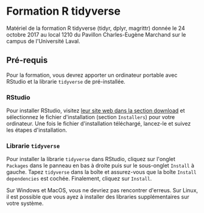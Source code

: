 # Formation R tidyverse

Matériel de la formation R tidyverse (tidyr, dplyr, magrittr) donnée le 24
octobre 2017 au local 1210 du Pavillon Charles-Eugène Marchand sur le campus de
l'Université Laval.

## Pré-requis

Pour la formation, vous devrez apporter un ordinateur portable avec RStudio et
la librarie `tidyverse` de pré-installée.

### RStudio

Pour installer RStudio, visitez
[leur site web dans la section download](https://www.rstudio.com/products/rstudio/download/#download)
et sélectionnez le fichier d'installation (section `Installers`) pour votre
ordinateur. Une fois le fichier d'installation téléchargé, lancez-le et suivez
les étapes d'installation.

### Librarie `tidyverse`

Pour installer la librarie `tidyverse` dans RStudio, cliquez sur l'onglet
`Packages` dans le panneau en bas à droite puis sur le sous-onglet `Install` à
gauche. Tapez `tidyverse` dans la boîte et assurez-vous que la boîte `Install
dependencies` est cochée. Finalement, cliquez sur `Install`.

Sur Windows et MacOS, vous ne devriez pas rencontrer d'erreus. Sur Linux, il
est possible que vous ayez à installer des libraries supplémentaires sur votre
système.
